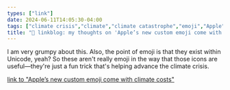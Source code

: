 ```yaml
---
types: ["link"]
date: 2024-06-11T14:05:30-04:00
tags: ["climate crisis","climate","climate catastrophe","emoji","Apple","generative AI"]
title: "🔗 linkblog: my thoughts on 'Apple’s new custom emoji come with climate costs'"
---
```

I am very grumpy about this. Also, the point of emoji is that they exist within Unicode, yeah? So these aren't really emoji in the way that those icons are useful—they're just a fun trick that's helping advance the climate crisis.

[link to "Apple’s new custom emoji come with climate costs"](https://www.theverge.com/24176049/apple-ai-emoji-image-generation-climate-change)
